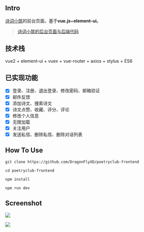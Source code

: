 ## Intro

[诗词小筑](http://www.dragonflyxd.com)的前台页面，基于**vue.js**+**element-ui**。

> [诗词小筑的后台页面与后端代码](https://github.com/DragonFlyXD/poetryclub-backend)

## 技术栈

 vue2 + element-ui + vuex + vue-router + axios + stylus + ES6

## 已实现功能

- [x] 登录、注册、退出登录、修改密码、邮箱验证
- [x] 邮件反馈
- [x] 添加诗文、搜索诗文
- [x] 诗文点赞、收藏、评分、评论
- [x] 修改个人信息
- [x] 无限加载
- [x] 关注用户
- [x] 发送私信、删除私信、删除对话列表

## How To Use

```
git clone https://github.com/DragonFlyXD/poetryclub-frontend

cd poetryclub-frontend

npm install

npm run dev
```

## Screenshot

![](https://github.com/DragonFlyXD/poetryclub-frontend/blob/master/screenshots/home.png)

![](https://github.com/DragonFlyXD/poetryclub-frontend/blob/master/screenshots/profile.png)